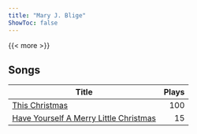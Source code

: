 ```yaml
---
title: "Mary J. Blige"
ShowToc: false
---
```


{{< more >}}

## Songs
Title | Plays 
----- | -----: 
[This Christmas](/songs/this-christmas) | 100
[Have Yourself A Merry Little Christmas](/songs/have-yourself-a-merry-little-christmas) | 15

